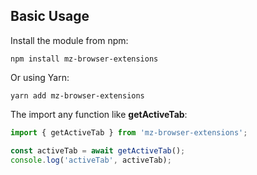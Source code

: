 ## Basic Usage

Install the module from npm:

```shell
npm install mz-browser-extensions
```

Or using Yarn:

```shell
yarn add mz-browser-extensions
```

The import any function like **getActiveTab**:
```js
import { getActiveTab } from 'mz-browser-extensions';

const activeTab = await getActiveTab();
console.log('activeTab', activeTab);
```